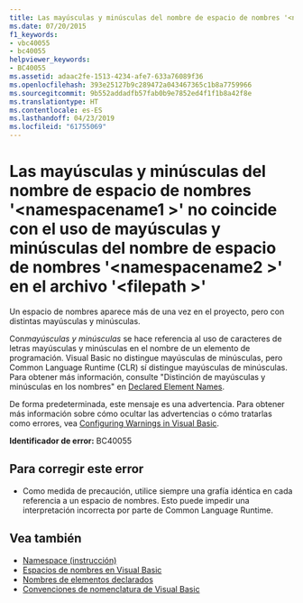 ```yaml
---
title: Las mayúsculas y minúsculas del nombre de espacio de nombres '<namespacename1>'no coincide con el uso de mayúsculas y minúsculas del nombre de espacio de nombres'<namespacename2>'en el archivo'<filepath>'
ms.date: 07/20/2015
f1_keywords:
- vbc40055
- bc40055
helpviewer_keywords:
- BC40055
ms.assetid: adaac2fe-1513-4234-afe7-633a76089f36
ms.openlocfilehash: 393e25127b9c289472a043467365c1b8a7759966
ms.sourcegitcommit: 9b552addadfb57fab0b9e7852ed4f1f1b8a42f8e
ms.translationtype: HT
ms.contentlocale: es-ES
ms.lasthandoff: 04/23/2019
ms.locfileid: "61755069"
---
```

# <a name="casing-of-namespace-name-namespacename1-does-not-match-casing-of-namespace-name-namespacename2-in-file-filepath"></a>Las mayúsculas y minúsculas del nombre de espacio de nombres '\<namespacename1 >' no coincide con el uso de mayúsculas y minúsculas del nombre de espacio de nombres '\<namespacename2 >' en el archivo '\<filepath >'
Un espacio de nombres aparece más de una vez en el proyecto, pero con distintas mayúsculas y minúsculas.  
  
 Con*mayúsculas y minúsculas* se hace referencia al uso de caracteres de letras mayúsculas y minúsculas en el nombre de un elemento de programación. Visual Basic no distingue mayúsculas de minúsculas, pero Common Language Runtime (CLR) sí distingue mayúsculas de minúsculas. Para obtener más información, consulte "Distinción de mayúsculas y minúsculas en los nombres" en [Declared Element Names](../../visual-basic/programming-guide/language-features/declared-elements/declared-element-names.md).  
  
 De forma predeterminada, este mensaje es una advertencia. Para obtener más información sobre cómo ocultar las advertencias o cómo tratarlas como errores, vea [Configuring Warnings in Visual Basic](/visualstudio/ide/configuring-warnings-in-visual-basic).  
  
 **Identificador de error:** BC40055  
  
## <a name="to-correct-this-error"></a>Para corregir este error  
  
- Como medida de precaución, utilice siempre una grafía idéntica en cada referencia a un espacio de nombres. Esto puede impedir una interpretación incorrecta por parte de Common Language Runtime.  
  
## <a name="see-also"></a>Vea también

- [Namespace (instrucción)](../../visual-basic/language-reference/statements/namespace-statement.md)
- [Espacios de nombres en Visual Basic](../../visual-basic/programming-guide/program-structure/namespaces.md)
- [Nombres de elementos declarados](../../visual-basic/programming-guide/language-features/declared-elements/declared-element-names.md)
- [Convenciones de nomenclatura de Visual Basic](../../visual-basic/programming-guide/program-structure/naming-conventions.md)
